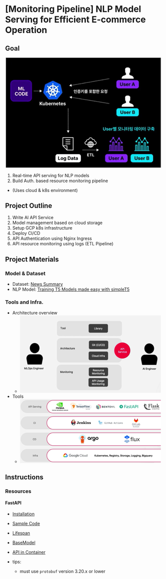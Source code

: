 # [Monitoring Pipeline] NLP Model Serving for Efficient E-commerce Operation


## Goal

![Project Oveview User side](./img/project_overview_user_side.png)
1. Real-time API serving for NLP models
2. Build Auth. based resource monitoring pipeline

- (Uses cloud & k8s environment)

## Project Outline

1. Write AI API Service
2. Model management based on cloud storage
3. Setup GCP k8s infrastructure
4. Deploy CI/CD 
5. API Authentication using Nginx Ingress 
6. API resource monitoring using logs (ETL Pipeline)

## Project Materials

### Model & Dataset

- Dataset: [News Summary](https://www.kaggle.com/datasets/sunnysai12345/news-summary)
- NLP Model: [Training T5 Models made easy with simpleT5](https://www.kaggle.com/code/nulldata/training-t5-models-made-easy-with-simplet5/notebook)

### Tools and Infra.

- Architecture overview
    - ![Project Oveview](./img/project_overview.png)
- Tools
    - ![Tools](./img/tools.png)

## Instructions

### Resources

#### FastAPI

- [Installation](https://fastapi.tiangolo.com/tutorial/)
- [Sample Code](https://fastapi.tiangolo.com/tutorial/first-steps/)
- [Lifespan](https://fastapi.tiangolo.com/advanced/events/?h=lifespan#lifespan)
- [BaseModel](https://fastapi.tiangolo.com/tutorial/body/?h=basemodel#import-pydantics-basemodel)
- [API in Container](https://fastapi.tiangolo.com/de/deployment/docker/?h=docker)

- tips:
    - must use `protobuf` version 3.20.x or lower

